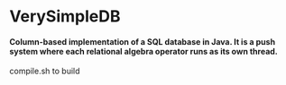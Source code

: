 # VerySimpleDB

#### Column-based implementation of a SQL database in Java. It is a push system where each relational algebra operator runs as its own thread. 

compile.sh to build
